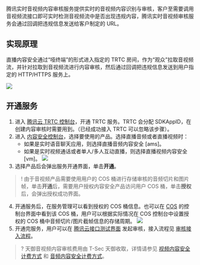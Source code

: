 腾讯实时音视频内容审核服务提供实时的音视频内容识别与审核，客户至需要调用音视频流接口即可实时检测音视频流中是否出现违规内容，腾讯实时音视频审核服务会通过回调把违规信息发送给客户制定的 URL。

## 实现原理
直播内容安全通过“哑终端”的形式进入指定的 TRTC 房间，作为“观众”拉取音视频流，并针对拉取到音视频流进行内容审核，然后通过回调把违规信息发送到用户指定的 HTTP/HTTPS 服务上。

![](https://qcloudimg.tencent-cloud.cn/raw/4a2e43462a99c00539a11211af7611f5.png)

## 开通服务
1. 进入 [腾讯云 TRTC 控制台](https://console.cloud.tencent.com/trtc)，开通 TRTC 服务。TRTC 会分配 SDKAppID，在创建内容审核时需要用到。（已经成功接入 TRTC 可以忽略该步骤）。
2. 进入 [内容安全控制台](https://console.cloud.tencent.com/cms/livevideo/overview)，选择要使用的产品。选择直播音频或者直播视频时：
	- 如果是实时语音聊天应用，则选择直播音频内容安全 [ams]。
	- 如果是实时视频通话或者单人/多人互动直播，则选择直播视频内容安全 [vm]。
![](https://qcloudimg.tencent-cloud.cn/raw/395af0416aefed1872d3dc4c758269e0.png)
3. 选择产品后会弹出服务开通界面，单击**开通**。
> ! 由于音视频产品需要使用用户的 COS 桶进行存储审核的音频切片和图片帧，单击**开通**后，需要用户授权内容安全产品访问用户 COS 桶，单击**授权**后，会弹出授权成功界面。
4. 开通服务后，在服务管理可以看到授权的 COS 桶信息。也可以在 [COS](https://console.cloud.tencent.com/cos5) 的控制台界面中看到该 COS 桶，用户可以根据实际情况在 COS 控制台中设置授权的 COS 桶中音频切片/图片截帧信息的存储周期。
![](https://qcloudimg.tencent-cloud.cn/raw/895a7041695b25df701288635dcf4639.png)
5. 开通完服务，用户可以在 [腾讯云接口测试界面](https://console.cloud.tencent.com/api/explorer?Product=ams&Version=2020-12-29&Action=CreateAudioModerationTask&SignVersion=) 发起审核，接入流程见 [审核接入流程](https://cloud.tencent.com/document/product/647/69054)。

>? 天御音视频内容审核费用由 T-Sec 天御收取，详情请参见 [视频内容安全计费方式](https://cloud.tencent.com/document/product/1265/50680) 和 [音频内容安全计费方式](https://cloud.tencent.com/document/product/1219/43639)。
